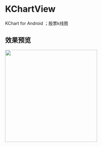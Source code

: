 ﻿# KChartView
KChart for Android ；股票k线图

效果预览
-------  
<div class='row'>
        <img src='https://github.com/tifezh/KChartView/tree/master/kchart/img/demo.gif'
        <img src='https://github.com/tifezh/KChartView/tree/master/kchart/img/min.png' 
        <img src='https://github.com/tifezh/KChartView/tree/master/kchart/img/kline.png' width="300px"/>
</div>

